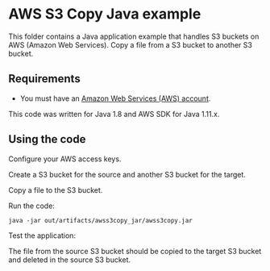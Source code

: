 # AWS S3 Copy Java example

This folder contains a Java application example that handles S3 buckets on AWS (Amazon Web Services).
Copy a file from a S3 bucket to another S3 bucket.




## Requirements

* You must have an [Amazon Web Services (AWS) account](http://aws.amazon.com/).

This code was written for Java 1.8 and AWS SDK for Java 1.11.x.




## Using the code

Configure your AWS access keys.

Create a S3 bucket for the source and another S3 bucket for the target.

Copy a file to the S3 bucket.

Run the code:

```
java -jar out/artifacts/awss3copy_jar/awss3copy.jar
```

Test the application:

The file from the source S3 bucket should be copied to the target S3 bucket and deleted in the source S3 bucket.

